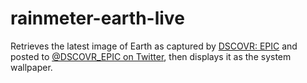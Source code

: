 # rainmeter-earth-live
Retrieves the latest image of Earth as captured by [DSCOVR: EPIC](https://epic.gsfc.nasa.gov/) and posted to [@DSCOVR_EPIC on Twitter](https://twitter.com/dscovr_epic), then displays it as the system wallpaper.
